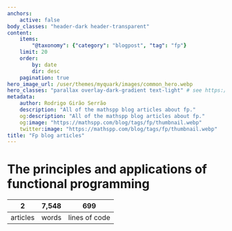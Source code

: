 ```yaml
---
anchors:
    active: false
body_classes: "header-dark header-transparent"
content:
    items:
        "@taxonomy": {"category": "blogpost", "tag": "fp"}
    limit: 20
    order:
        by: date
        dir: desc
    pagination: true
hero_image_url: /user/themes/myquark/images/common_hero.webp
hero_classes: "parallax overlay-dark-gradient text-light" # see https://demo.getgrav.org/blog-skeleton/blog/hero-classes
metadata:
    author: Rodrigo Girão Serrão
    description: "All of the mathspp blog articles about fp."
    og:description: "All of the mathspp blog articles about fp."
    og:image: "https://mathspp.com/blog/tags/fp/thumbnail.webp"
    twitter:image: "https://mathspp.com/blog/tags/fp/thumbnail.webp"
title: "Fp blog articles"
---
```



# The principles and applications of functional programming


<table class="stats-table">
    <thead>
        <tr>
            <th style="text-align: center;">2</th>
            <th style="text-align: center;">7,548</th>
            <th style="text-align: center;">699</th>
        </tr>
    </thead>
    <tbody>
        <tr>
            <td style="text-align: center;">articles</td>
            <td style="text-align: center;">words</td>
            <td style="text-align: center;">lines of code</td>
        </tr>
    </tbody>
</table>